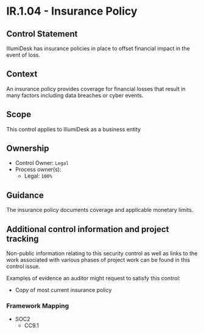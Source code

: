 # IR.1.04 - Insurance Policy

## Control Statement

IllumiDesk has insurance policies in place to offset financial impact in the event of loss.

## Context

An insurance policy provides coverage for financial losses that result in many factors including data breaches or cyber events.

## Scope

This control applies to IllumiDesk as a business entity

## Ownership

* Control Owner: `Legal`
* Process owner\(s\):
  * Legal: `100%`

## Guidance

The insurance policy documents coverage and applicable monetary limits.

## Additional control information and project tracking

Non-public information relating to this security control as well as links to the work associated with various phases of project work can be found in this control issue.

Examples of evidence an auditor might request to satisfy this control:

* Copy of most current insurance policy

###  Framework Mapping

* SOC2
  * CC9.1

